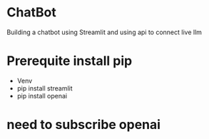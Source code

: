 # ChatBot
Building a chatbot using Streamlit and using api to connect live llm

# Prerequite install pip
* Venv
* pip install streamlit
* pip install openai

# need to subscribe openai
